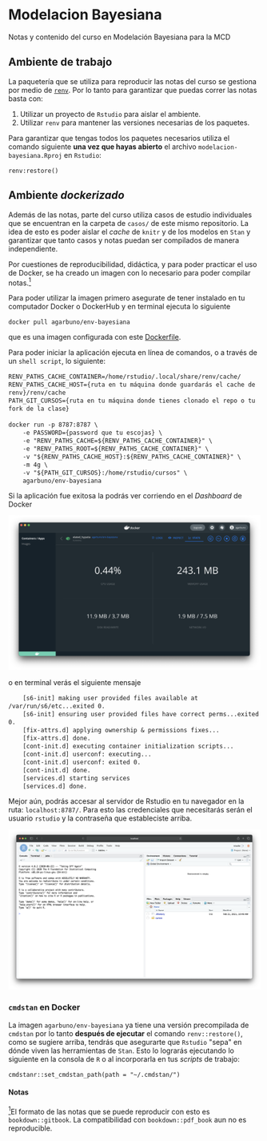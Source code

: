 # Modelacion Bayesiana
Notas y contenido del curso en Modelación Bayesiana para la MCD

## Ambiente de trabajo

La paquetería que se utiliza para reproducir las notas del curso se gestiona por medio de [`renv`](https://rstudio.github.io/renv/articles/renv.html). Por lo tanto para garantizar que puedas correr las notas basta con: 

1. Utilizar un proyecto de `Rstudio` para aislar el ambiente. 
2. Utilizar `renv` para mantener las versiones necesarias de los paquetes. 

Para garantizar que tengas todos los paquetes necesarios utiliza el comando siguiente **una vez que hayas abierto** el archivo `modelacion-bayesiana.Rproj` en `Rstudio`: 

```{R}
renv:restore()
```

## Ambiente _dockerizado_

Además de las notas, parte del curso utiliza casos de estudio individuales que se encuentran en la carpeta de `casos/` de este mismo repositorio. La idea de esto es poder aislar el _cache_ de `knitr` y de los modelos en `Stan` y garantizar que tanto casos y notas puedan ser compilados de manera independiente. 

Por cuestiones de reproducibilidad, didáctica, y para poder practicar el uso de Docker, se ha creado un imagen con lo necesario para poder compilar notas.<a href="#note1" id="note1ref"><sup>1</sup></a> 

Para poder utilizar la imagen primero asegurate de tener instalado en tu computador Docker o DockerHub y en terminal ejecuta lo 
siguiente

```{bash}
docker pull agarbuno/env-bayesiana
```

que es una imagen configurada con este [Dockerfile](https://github.com/agarbuno/dockerfiles/blob/master/env-bayesiana/Dockerfile). 

Para poder iniciar la aplicación ejecuta en línea de comandos, o a través de un `shell script`, lo siguiente:

```{bash}
RENV_PATHS_CACHE_CONTAINER=/home/rstudio/.local/share/renv/cache/
RENV_PATHS_CACHE_HOST={ruta en tu máquina donde guardarás el cache de renv}/renv/cache
PATH_GIT_CURSOS={ruta en tu máquina donde tienes clonado el repo o tu fork de la clase}

docker run -p 8787:8787 \
    -e PASSWORD={password que tu escojas} \
    -e "RENV_PATHS_CACHE=${RENV_PATHS_CACHE_CONTAINER}" \
    -e "RENV_PATHS_ROOT=${RENV_PATHS_CACHE_CONTAINER}" \
    -v "${RENV_PATHS_CACHE_HOST}:${RENV_PATHS_CACHE_CONTAINER}" \
    -m 4g \
    -v "${PATH_GIT_CURSOS}:/home/rstudio/cursos" \
    agarbuno/env-bayesiana
```

Si la aplicación fue exitosa la podrás ver corriendo en el _Dashboard_ de Docker 

![](images/dashboard.png)

o en terminal verás el siguiente mensaje 

```{bash}
    [s6-init] making user provided files available at /var/run/s6/etc...exited 0.
    [s6-init] ensuring user provided files have correct perms...exited 0.
    [fix-attrs.d] applying ownership & permissions fixes...
    [fix-attrs.d] done.
    [cont-init.d] executing container initialization scripts...
    [cont-init.d] userconf: executing...
    [cont-init.d] userconf: exited 0.
    [cont-init.d] done.
    [services.d] starting services
    [services.d] done.
```

Mejor aún, podrás accesar al servidor de Rstudio en tu navegador en la ruta: `localhost:8787/`. Para esto las credenciales que necesitarás serán el usuario `rstudio` y la contraseña que estableciste arriba. 

![](images/rstudio-session.png)

### `cmdstan` en Docker 

La imagen `agarbuno/env-bayesiana` ya tiene una versión precompilada de `cmdstan` por lo tanto **después de ejecutar** el comando `renv::restore()`, como se sugiere arriba, tendrás que asegurarte que `Rstudio` "sepa" en dónde viven las herramientas de `Stan`. Esto lo lograrás ejecutando lo siguiente en la consola de `R` o al incorporarla en tus _scripts_ de trabajo:

```{R}
cmdstanr::set_cmdstan_path(path = "~/.cmdstan/")
```

#### Notas

<a id="note1" href="#note1ref"><sup>1</sup></a>El formato de las notas que se puede reproducir con esto es `bookdown::gitbook`. La compatibilidad con `bookdown::pdf_book` aun no es reproducible.

